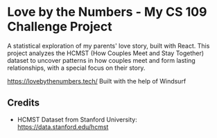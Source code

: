 # Love by the Numbers - My CS 109 Challenge Project

A statistical exploration of my parents' love story, built with React. This project analyzes the HCMST (How Couples Meet and Stay Together) dataset to uncover patterns in how couples meet and form lasting relationships, with a special focus on their story.

https://lovebythenumbers.tech/
Built with the help of Windsurf

## Credits
- HCMST Dataset from Stanford University: https://data.stanford.edu/hcmst
